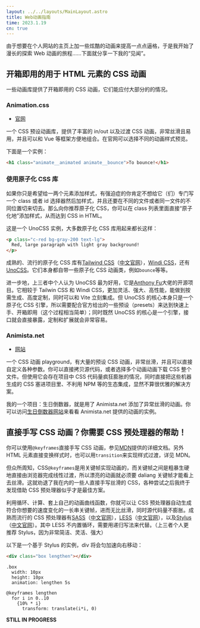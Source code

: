 ```yaml
---
layout: ../../layouts/MainLayout.astro
title: Web动画指南
time: 2023.1.19
cn: true
---
```


由于想要在个人网站的主页上加一些炫酷的动画来提高一点点逼格，于是我开始了漫长的探索 Web 动画的旅程……下面就分享一下我的“见闻”。

## 开箱即用的用于 HTML 元素的 CSS 动画

一些动画库提供了开箱即用的 CSS 动画，它们能应付大部分的的情况。

### Animation.css

- [官网](https://animation.style)

一个 CSS 预设动画库，提供了丰富的 in/out 以及过渡 CSS 动画，非常丝滑且易用，并且可以和 Vue 等框架方便地组合。在官网可以选择不同的动画样式预览。

下面是一个实例：

```html
<h1 class="animate__animated animate__bounce">To bounce!</h1>
```

### 使用原子化 CSS 库

如果你只是希望给一两个元素添加样式，有强迫症的你肯定不想给它（们）专门写一个 class 或者 id 选择器然后加样式，并且还要在不同的文件或者同一文件的不同位置切来切去。那么向你推荐原子化 CSS，你可以在 class 列表里面直接“原子化地”添加样式，从而达到 CSS in HTML。

这是一个 UnoCSS 实例，大多数原子化 CSS 库用起来都长这样：

```html
<p class="c-red bg-gray-200 text-lg">
  Red, large paragraph with light gray background!
</p>
```

成熟的、流行的原子化 CSS 库有[Tailwind CSS](https://tailwindcss.com)（[中文官网](https://www.tailwind.cn)），[Windi CSS](https://windicss.org)，还有[UnoCSS](https://uno.antfu.me)。它们本身都自带一些原子化 CSS 动画类，例如`bounce`等等。

进一步地，上三者中个人认为 UnoCSS 最为好用，它是[Anthony Fu](https://antfu.me)大佬的开源项目。它相较于 Tailwin CSS 和 Windi CSS，更加灵活、强大、高性能，能做到按需生成、高度定制，同时可以和 Vite 立刻集成。但 UnoCSS 的核心本身只是一个原子化 CSS 引擎，所以需要配合官方给出的一些预设（presets）来达到快速上手、开箱即用（这个过程相当简单）；同时既然 UnoCSS 的核心是一个引擎，接口就会直接暴露，定制和扩展就会非常容易。

### Animista.net

- [网站](https://animista.net)

一个 CSS 动画 playground，有大量的预设 CSS 动画，非常丝滑，并且可以直接自定义各种参数。你可以直接拷贝源代码，或者选择多个动画动画下载 CSS 整个文件。但使用它会存在项目中 CSS 代码量疯狂膨胀的情况，同时直接把这些机器生成的 CSS 塞进项目里、不利用 NPM 等的生态集成，显然不算很优雅的解决方案。

我的一个项目：生日倒数器，就是用了 Animista.net 添加了异常丝滑的动画。你可以访问[生日倒数器网站](https://birthday-count-downer.netlify.app)来看看 Animista.net 提供的动画的实例。

## 直接手写 CSS 动画？你需要 CSS 预处理器的帮助！

你可以使用`@keyframes`直接手写 CSS 动画，参见[MDN](https://developer.mozilla.org)提供的详细文档。另外 HTML 元素直接变换样式时，也可以用`transition`来实现样式过渡，详见 MDN。

但众所周知，CSS`@keyframes`是用关键帧实现动画的，而关键帧之间是粗暴生硬地直接由浏览器完成线性过渡，所以漂亮的动画就必须要 daliang 关键帧才能看上去丝滑。这就劝退了我在内的一些人直接手写丝滑的 CSS，各种尝试之后我终于发现借助 CSS 预处理器似乎才是最佳方案。

利用循环、计算、套上自己的动画曲线函数，你就可以让 CSS 预处理器自动生成符合你想要的速度变化的一长串关键帧，进而无比丝滑，同时源代码量不膨胀。成熟而流行的 CSS 预处理器有[SASS](https://sass-lang.com)（[中文官网](https://www.sass.hk)），[LESS](https://lesscss.org)（[中文官网](https://less.bootcss.com)），以及[Stylus](https://stylus-lang.com)（[中文官网](https://www.stylus-lang.cn)）。其中 LESS 不内置循环，需要用递归写法来代替。（上三者个人更推荐 Stylus，因为非常简洁、灵活、强大）

以下是一个基于 Stylus 的实例，div 将会匀加速向右移动：

```html
<div class="box lengthen"></div>
```

```stylus
.box
  width: 10px
  height: 10px
  animation: lengthen 5s

@keyframes lengthen
  for i in 0..10
    {10% * i}
      transform: translate(i*i, 0)
```

**STILL IN PROGRESS**
